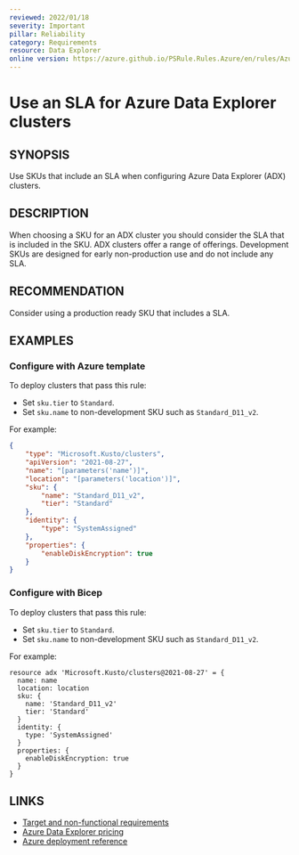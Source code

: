 ```yaml
---
reviewed: 2022/01/18
severity: Important
pillar: Reliability
category: Requirements
resource: Data Explorer
online version: https://azure.github.io/PSRule.Rules.Azure/en/rules/Azure.ADX.SLA/
---
```


# Use an SLA for Azure Data Explorer clusters

## SYNOPSIS

Use SKUs that include an SLA when configuring Azure Data Explorer (ADX) clusters.

## DESCRIPTION

When choosing a SKU for an ADX cluster you should consider the SLA that is included in the SKU.
ADX clusters offer a range of offerings.
Development SKUs are designed for early non-production use and do not include any SLA.

## RECOMMENDATION

Consider using a production ready SKU that includes a SLA.

## EXAMPLES

### Configure with Azure template

To deploy clusters that pass this rule:

- Set `sku.tier` to `Standard`.
- Set `sku.name` to non-development SKU such as `Standard_D11_v2`.

For example:

```json
{
    "type": "Microsoft.Kusto/clusters",
    "apiVersion": "2021-08-27",
    "name": "[parameters('name')]",
    "location": "[parameters('location')]",
    "sku": {
        "name": "Standard_D11_v2",
        "tier": "Standard"
    },
    "identity": {
        "type": "SystemAssigned"
    },
    "properties": {
        "enableDiskEncryption": true
    }
}
```

### Configure with Bicep

To deploy clusters that pass this rule:

- Set `sku.tier` to `Standard`.
- Set `sku.name` to non-development SKU such as `Standard_D11_v2`.

For example:

```bicep
resource adx 'Microsoft.Kusto/clusters@2021-08-27' = {
  name: name
  location: location
  sku: {
    name: 'Standard_D11_v2'
    tier: 'Standard'
  }
  identity: {
    type: 'SystemAssigned'
  }
  properties: {
    enableDiskEncryption: true
  }
}
```

## LINKS

- [Target and non-functional requirements](https://learn.microsoft.com/azure/architecture/framework/resiliency/design-requirements#availability-targets)
- [Azure Data Explorer pricing](https://azure.microsoft.com/pricing/details/data-explorer/)
- [Azure deployment reference](https://docs.microsoft.com/azure/templates/microsoft.kusto/clusters)
